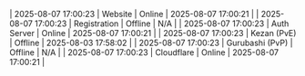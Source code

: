 | 2025-08-07 17:00:23 | Website | Online | 2025-08-07 17:00:21 |
| 2025-08-07 17:00:23 | Registration | Offline | N/A |
| 2025-08-07 17:00:23 | Auth Server | Online | 2025-08-07 17:00:21 |
| 2025-08-07 17:00:23 | Kezan (PvE) | Offline | 2025-08-03 17:58:02 |
| 2025-08-07 17:00:23 | Gurubashi (PvP) | Offline | N/A |
| 2025-08-07 17:00:23 | Cloudflare | Online | 2025-08-07 17:00:21 |
